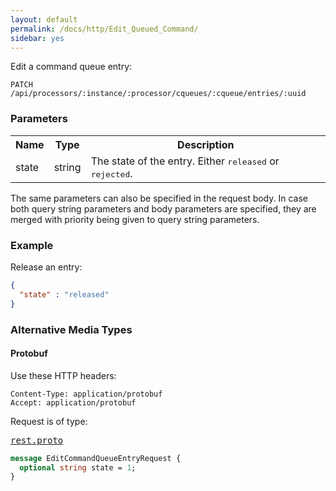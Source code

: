 ```yaml
---
layout: default
permalink: /docs/http/Edit_Queued_Command/
sidebar: yes
---
```


Edit a command queue entry:

    PATCH /api/processors/:instance/:processor/cqueues/:cqueue/entries/:uuid


### Parameters

<table class="inline">
  <tr>
    <th>Name</th>
    <th>Type</th>
    <th>Description</th>
  </tr>
  <tr>
    <td class="code">state</td>
    <td class="code">string</td>
    <td>The state of the entry. Either <tt>released</tt> or <tt>rejected</tt>.</td>
  </tr>
</table>

The same parameters can also be specified in the request body. In case both query string parameters and body parameters are specified, they are merged with priority being given to query string parameters.

### Example

Release an entry:

```json
{
  "state" : "released"
}
```

### Alternative Media Types

#### Protobuf

Use these HTTP headers:

    Content-Type: application/protobuf
    Accept: application/protobuf
    
Request is of type:

<pre class="r header"><a href="/docs/http/rest.proto/">rest.proto</a></pre>
```proto
message EditCommandQueueEntryRequest {
  optional string state = 1;
}
```
